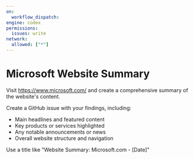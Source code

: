 ```yaml
---
on:
  workflow_dispatch:
engine: codex
permissions:
  issues: write
network:
  allowed: ["*"]
---
```


# Microsoft Website Summary

Visit https://www.microsoft.com/ and create a comprehensive summary of the website's content.

Create a GitHub issue with your findings, including:
- Main headlines and featured content
- Key products or services highlighted
- Any notable announcements or news
- Overall website structure and navigation

Use a title like "Website Summary: Microsoft.com - [Date]"